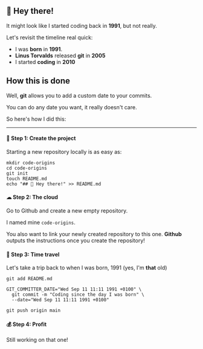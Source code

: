 ## 👋 Hey there!

It might look like I started coding back in **1991**, but not really.

Let's revisit the timeline real quick:

- I was **born** in **1991**. 
- **Linus Torvalds** released **git** in **2005**
- I started **coding** in **2010**

## How this is done

Well, **git** allows you to add a custom date to your commits.

You can do any date you want, it really doesn't care.

So here's how I did this:

----------------

#### 🚀 Step 1: Create the project

Starting a new repository locally is as easy as:

```
mkdir code-origins
cd code-origins
git init
touch README.md
echo "## 👋 Hey there!" >> README.md
```

#### ☁ Step 2: The cloud

Go to Github and create a new empty repository.

I named mine `code-origins`.

You also want to link your newly created repository to this one. **Github** outputs the instructions once you create the repository!

#### 👶 Step 3: Time travel

Let's take a trip back to when I was born, 1991 (yes, I'm **that** old)

```
git add README.md

GIT_COMMITTER_DATE="Wed Sep 11 11:11 1991 +0100" \
  git commit -m "Coding since the day I was born" \
  --date="Wed Sep 11 11:11 1991 +0100"

git push origin main
```

#### 💰 Step 4: Profit

Still working on that one!